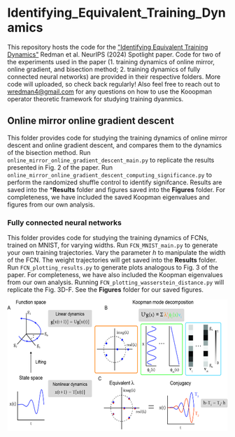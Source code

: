 # Identifying_Equivalent_Training_Dynamics
This repository hosts the code for the ["Identifying Equivalent Training Dynamics"](https://openreview.net/forum?id=bOYVESX7PK&noteId=9e5HVNLBta) Redman et al. NeurIPS (2024) Spotlight paper. Code for two of the experiments used in the paper (1. training dynamics of online mirror, online gradient, and bisection method; 2. training dynamics of fully connected neural networks) are provided in their respective folders. More code will uploaded, so check back regularly! Also feel free to reach out to wredman4@gmail.com for any questions on how to use the Kooopman operator theoretic framework for studying training dyanmics. 

## Online mirror online gradient descent
This folder provides code for studying the training dynamics of online mirror descent and online gradient descent, and compares them to the dynamics of the bisection method. Run ```online_mirror_online_gradient_descent_main.py``` to replicate the results presented in Fig. 2 of the paper. Run ```online_mirror_online_gradient_descent_computing_significance.py``` to perform the randomized shuffle control to identify signifcance. Results are saved into the ***Results** folder and figures saved into the **Figures** folder. For completeness, we have included the saved Koopman eigenvalues and figures from our own analysis. 

### Fully connected neural networks
This folder provides code for studying the training dynamics of FCNs, trained on MNIST, for varying widths. Run ```FCN_MNIST_main.py``` to generate your own training trajectories. Vary the parameter *h* to manipulate the width of the FCN. The weight trajectories will get saved into the **Results** folder. Run ```FCN_plotting_results.py``` to generate plots analogous to Fig. 3 of the paper. For completeness, we have also included the Koopman eigenvalues from our own analysis. Running ```FCN_plotting_wasserstein_distance.py``` will replicate the Fig. 3D-F. See the **Figures** folder for our saved figures.

<img src="https://github.com/william-redman/Identifying_Equivalent_Training_Dynamics/blob/main/Koopman_schematic_overview.jpg" alt="Alt Text" height = "302" width = "600">
